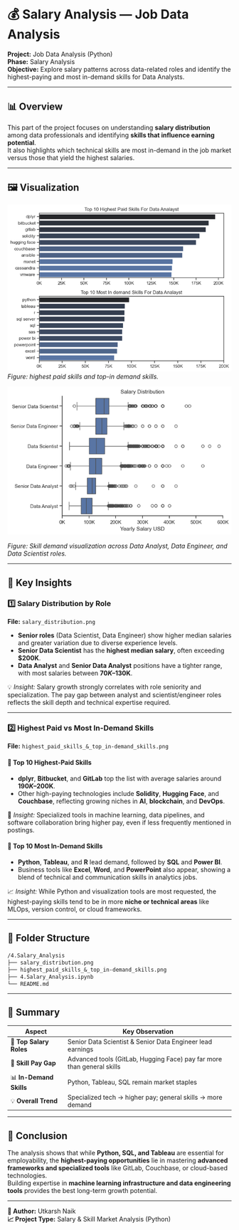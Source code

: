 # 💰 Salary Analysis — Job Data Analysis

**Project:** Job Data Analysis (Python)  
**Phase:** Salary Analysis  
**Objective:** Explore salary patterns across data-related roles and identify the highest-paying and most in-demand skills for Data Analysts.

---

## 📊 Overview
This part of the project focuses on understanding **salary distribution** among data professionals and identifying **skills that influence earning potential**.  
It also highlights which technical skills are most in-demand in the job market versus those that yield the highest salaries.

---
## 🖼️ Visualization

![highest_paid_skills_&_top_in-demand_skills](./highest_paid_skills_&_top_in-demand_skills.png)
*Figure: highest paid skills and top-in demand skills.*

![salary_distribution](./salary_distribution.png)

*Figure: Skill demand visualization across Data Analyst, Data Engineer, and Data Scientist roles.*

---

## 🧾 Key Insights

### 1️⃣ Salary Distribution by Role
**File:** `salary_distribution.png`

- **Senior roles** (Data Scientist, Data Engineer) show higher median salaries and greater variation due to diverse experience levels.  
- **Senior Data Scientist** has the **highest median salary**, often exceeding **$200K**.  
- **Data Analyst** and **Senior Data Analyst** positions have a tighter range, with most salaries between **$70K–$130K**.  

💡 *Insight:* Salary growth strongly correlates with role seniority and specialization. The pay gap between analyst and scientist/engineer roles reflects the skill depth and technical expertise required.

---

### 2️⃣ Highest Paid vs Most In-Demand Skills
**File:** `highest_paid_skills_&_top_in-demand_skills.png`

#### 🔹 Top 10 Highest-Paid Skills
- **dplyr**, **Bitbucket**, and **GitLab** top the list with average salaries around **$190K–$200K**.  
- Other high-paying technologies include **Solidity**, **Hugging Face**, and **Couchbase**, reflecting growing niches in **AI**, **blockchain**, and **DevOps**.

💼 *Insight:* Specialized tools in machine learning, data pipelines, and software collaboration bring higher pay, even if less frequently mentioned in postings.

#### 🔹 Top 10 Most In-Demand Skills
- **Python**, **Tableau**, and **R** lead demand, followed by **SQL** and **Power BI**.  
- Business tools like **Excel**, **Word**, and **PowerPoint** also appear, showing a blend of technical and communication skills in analytics jobs.

📈 *Insight:* While Python and visualization tools are most requested, the highest-paying skills tend to be in more **niche or technical areas** like MLOps, version control, or cloud frameworks.

---

## 📂 Folder Structure
```
/4.Salary_Analysis
├── salary_distribution.png
├── highest_paid_skills_&_top_in-demand_skills.png
├── 4.Salary_Analysis.ipynb
└── README.md
```

---

## 🧩 Summary

| Aspect | Key Observation |
|--------|-----------------|
| 💼 **Top Salary Roles** | Senior Data Scientist & Senior Data Engineer lead earnings |
| 🧠 **Skill Pay Gap** | Advanced tools (GitLab, Hugging Face) pay far more than general skills |
| 📊 **In-Demand Skills** | Python, Tableau, SQL remain market staples |
| 💡 **Overall Trend** | Specialized tech → higher pay; general skills → more demand |

---

## 🏁 Conclusion
The analysis shows that while **Python, SQL, and Tableau** are essential for employability, the **highest-paying opportunities** lie in mastering **advanced frameworks and specialized tools** like GitLab, Couchbase, or cloud-based technologies.  
Building expertise in **machine learning infrastructure and data engineering tools** provides the best long-term growth potential.

---

**📌 Author:** Utkarsh Naik  
**📈 Project Type:** Salary & Skill Market Analysis (Python)